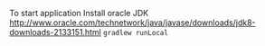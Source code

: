 To start application
Install oracle JDK
http://www.oracle.com/technetwork/java/javase/downloads/jdk8-downloads-2133151.html
`gradlew runLocal`
